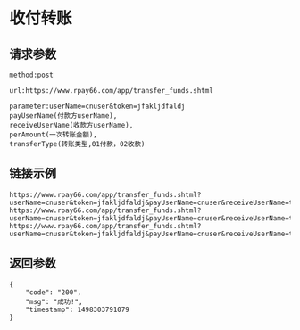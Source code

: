 # 收付转账

## 请求参数
	method:post
	
	url:https://www.rpay66.com/app/transfer_funds.shtml
	
	parameter:userName=cnuser&token=jfakljdfaldj
	payUserName(付款方userName),
	receiveUserName(收款方userName),
	perAmount(一次转账金额),
	transferType(转账类型,01付款，02收款)

## 链接示例
    https://www.rpay66.com/app/transfer_funds.shtml?userName=cnuser&token=jfakljdfaldj&payUserName=cnuser&receiveUserName=twuser&perAmount=110&transferType=01
    https://www.rpay66.com/app/transfer_funds.shtml?userName=cnuser&token=jfakljdfaldj&payUserName=cnuser&receiveUserName=twuser&perAmount=110&transferType=01
    https://www.rpay66.com/app/transfer_funds.shtml?userName=cnuser&token=jfakljdfaldj&payUserName=cnuser&receiveUserName=twuser&perAmount=110&transferType=01
    
## 返回参数
	{
		"code": "200",
		"msg": "成功!",
		"timestamp": 1498303791079
	}